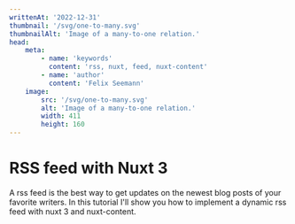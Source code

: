 ```yaml
---
writtenAt: '2022-12-31'
thumbnail: '/svg/one-to-many.svg'
thumbnailAlt: 'Image of a many-to-one relation.'
head:
    meta:
        - name: 'keywords'
          content: 'rss, nuxt, feed, nuxt-content'
        - name: 'author'
          content: 'Felix Seemann'
    image:
        src: '/svg/one-to-many.svg'
        alt: 'Image of a many-to-one relation.'
        width: 411
        height: 160
---
```


# RSS feed with Nuxt 3

A rss feed is the best way to get updates on the newest blog posts of your favorite writers. In this tutorial I'll 
show you how to implement a dynamic rss feed with nuxt 3 and nuxt-content.

<!--more-->